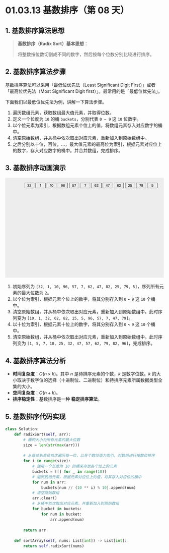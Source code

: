 # 01.03.13 基数排序（第 08 天）

## 1. 基数排序算法思想

> **基数排序（Radix Sort）基本思想**：
>
> 将整数按位数切割成不同的数字，然后按每个位数分别比较进行排序。

## 2. 基数排序算法步骤

基数排序算法可以采用「最低位优先法（Least Significant Digit First）」或者「最高位优先法（Most Significant Digit first）」。最常用的是「最低位优先法」。

下面我们以最低位优先法为例，讲解一下算法步骤。

1. 遍历数组元素，获取数组最大值元素，并取得位数。
2. 定义一个长度为 `10` 的桶 `buckets`，分别代表 `0 ~ 9` 这 `10` 位数字。
3. 以个位元素为索引，根据数组元素个位上的值，将数组元素存入对应数字的桶中。
4. 清空原始数组，并从桶中依次取出对应元素，重新加入到原始数组中。
5. 之后分别以十位，百位，…，最大值元素的最高位为索引，根据元素对应位上的数字，存入对应数字的桶中。并合并数组，完成排序。

## 3. 基数排序动画演示

![](../../images/ch01/01.03.13-001.gif)

1. 初始序列为 `[32, 1, 10, 96, 57, 7, 62, 47, 82, 25, 79, 5]`，序列所有元素的最大位数为 `2`。
2. 以个位为索引，根据元素个位上的数字，将其分别存入到 `0` ~ `9` 这 `10` 个桶中。
3. 清空原始数组，并从桶中依次取出对应元素，重新加入到原始数组中。此时序列变为 `[10, 1, 32, 62, 82, 25, 5, 96, 57, 7, 47, 79]`。
4. 以十位为索引，根据元素十位上的数字，将其分别存入到 `0` ~ `9` 这 `10` 个桶中。
5. 清空原始数组，并从桶中依次取出对应元素，重新加入到原始数组中。此时序列变为 `[1, 5, 7, 10, 25, 32, 47, 57, 62, 79, 82, 96]`，完成排序。

## 4. 基数排序算法分析

- **时间复杂度**：$O(n \times k)$。其中 $n$ 是待排序元素的个数，$k$ 是数字位数。$k$ 的大小取决于数字位的选择（十进制位、二进制位）和待排序元素所属数据类型全集的大小。
- **空间复杂度**：$O(n + k)$。
- **排序稳定性**：基数排序是一种 **稳定排序算法**。

## 5. 基数排序代码实现

```python
class Solution:
    def radixSort(self, arr):
        # 桶的大小为所有元素的最大位数
        size = len(str(max(arr)))

        # 从低位到高位依次遍历每一位，以各个数位值为索引，对数组进行按数位排序
        for i in range(size):
            # 使用一个长度为 10 的桶来存放各个位上的元素
            buckets = [[] for _ in range(10)]
            # 遍历数组元素，根据元素对应位上的值，将其存入对应位的桶中
            for num in arr:
                buckets[num // (10 ** i) % 10].append(num)
            # 清空原始数组
            arr.clear()
            # 从桶中依次取出对应元素，并重新加入到原始数组
            for bucket in buckets:
                for num in bucket:
                    arr.append(num)

        return arr

    def sortArray(self, nums: List[int]) -> List[int]:
        return self.radixSort(nums)
```


